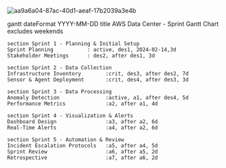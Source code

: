 ![aa9a6a04-87ac-40d1-aeaf-17b2039a3e4b](https://github.com/user-attachments/assets/06213cb2-4d07-4200-a787-9b55bc6cae37)


gantt
    dateFormat  YYYY-MM-DD
    title       AWS Data Center - Sprint Gantt Chart
    excludes    weekends

    section Sprint 1 - Planning & Initial Setup
    Sprint Planning           : active, des1, 2024-02-14,3d
    Stakeholder Meetings      : des2, after des1, 3d

    section Sprint 2 - Data Collection
    Infrastructure Inventory        :crit, des3, after des2, 7d
    Sensor & Agent Deployment       :crit, des4, after des3, 3d

    section Sprint 3 - Data Processing
    Anomaly Detection               :active, a1, after des4, 5d
    Performance Metrics             :a2, after a1, 4d

    section Sprint 4 - Visualization & Alerts
    Dashboard Design                :a3, after a2, 6d
    Real-Time Alerts                :a4, after a2, 6d

    section Sprint 5 - Automation & Review
    Incident Escalation Protocols   :a5, after a4, 5d
    Sprint Review                   :a6, after a5, 2d
    Retrospective                   :a7, after a6, 2d

